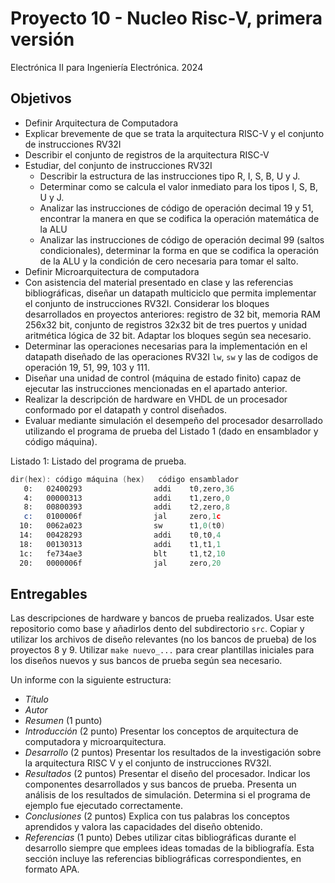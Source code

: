 # Proyecto 10 - Nucleo Risc-V, primera versión

Electrónica II para Ingeniería Electrónica. 2024

## Objetivos

- Definir Arquitectura de Computadora
- Explicar brevemente de que se trata la arquitectura RISC-V y el conjunto de instrucciones RV32I
- Describir el conjunto de registros de la arquitectura RISC-V
- Estudiar, del conjunto de instrucciones RV32I
  - Describir la estructura de las instrucciones tipo R, I, S, B, U y J.
  - Determinar como se calcula el valor inmediato para los tipos I, S, B, U y J.
  - Analizar las instrucciones de código de operación decimal 19 y 51, encontrar la manera en que se codifica la operación matemática de la ALU
  - Analizar las instrucciones de código de operación decimal 99 (saltos condicionales), determinar la forma en que se codifica la operación de la ALU y la condición de cero necesaria para tomar el salto.
- Definir Microarquitectura de computadora
- Con asistencia del material presentado en clase y las referencias bibliográficas, diseñar un datapath multiciclo que permita implementar el conjunto de instrucciones RV32I. Considerar los bloques desarrollados en proyectos anteriores: registro de 32 bit, memoria RAM 256x32 bit, conjunto de registros 32x32 bit de tres puertos y unidad aritmética lógica de 32 bit. Adaptar los bloques según sea necesario.
- Determinar las operaciones necesarias para la implementación en el datapath diseñado de las operaciones RV32I `lw`, `sw` y las de codigos de operación 19, 51, 99, 103 y 111.
- Diseñar una unidad de control (máquina de estado finito) capaz de ejecutar las instrucciones mencionadas en el apartado anterior.
- Realizar la descripción de hardware en VHDL de un procesador conformado por el datapath y control diseñados.
- Evaluar mediante simulación el desempeño del procesador desarrollado utilizando el programa de prueba del Listado 1 (dado en ensamblador y código máquina).

Listado 1: Listado del programa de prueba.

~~~ asm
dir(hex): código máquina (hex)   código ensamblador
   0:   02400293                addi    t0,zero,36
   4:   00000313                addi    t1,zero,0
   8:   00800393                addi    t2,zero,8
   c:   0100006f                jal     zero,1c
  10:   0062a023                sw      t1,0(t0)
  14:   00428293                addi    t0,t0,4
  18:   00130313                addi    t1,t1,1
  1c:   fe734ae3                blt     t1,t2,10
  20:   0000006f                jal     zero,20
~~~

## Entregables

Las descripciones de hardware y bancos de prueba realizados. Usar este repositorio como base y añadirlos dento del subdirectorio `src`. Copiar y utilizar los archivos de diseño relevantes (no los bancos de prueba) de los proyectos 8 y 9. Utilizar `make nuevo_...` para crear plantillas iniciales para los diseños nuevos y sus bancos de prueba según sea necesario.

Un informe con la siguiente estructura:

- *Título*
- *Autor*
- *Resumen* (1 punto)
- *Introducción* (2 punto) Presentar los conceptos de arquitectura de computadora y microarquitectura.
- *Desarrollo* (2 puntos) Presentar los resultados de la investigación sobre la arquitectura RISC V y el conjunto de instrucciones RV32I.
- *Resultados* (2 puntos) Presentar el diseño del procesador. Indicar los componentes desarrollados y sus bancos de prueba. Presenta un análisis de los resultados de simulación. Determina si el programa de ejemplo fue ejecutado correctamente.
- *Conclusiones* (2 puntos) Explica con tus palabras los conceptos aprendidos y valora las capacidades del diseño obtenido.
- *Referencias* (1 punto) Debes utilizar citas bibliográficas durante el desarrollo siempre que emplees ideas tomadas de la bibliografía. Esta sección incluye las referencias bibliográficas correspondientes, en formato APA.
